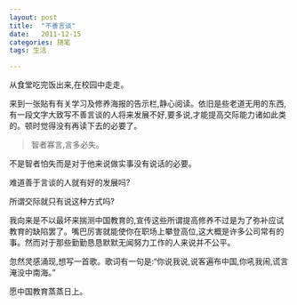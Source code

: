 ```yaml
---
layout: post
title:  "不善言谈"
date:   2011-12-15
categories: 随笔
tags: 生活

---
```


从食堂吃完饭出来,在校园中走走。

来到一张贴有有关学习及修养海报的告示栏,静心阅读。依旧是些老道无用的东西,有一段文字大致写不善言谈的人将来发展不好,要多说,才能提高交际能力诸如此类的。顿时觉得没有再读下去的必要了。

> 智者寡言,言多必失。

不是智者怕失而是对于他来说做实事没有说话的必要。

难道善于言谈的人就有好的发展吗? 

所谓交际就只有说这种方式吗?

我向来是不以最坏来揣测中国教育的,宣传这些所谓提高修养不过是为了弥补应试教育的缺陷罢了。嘴巴厉害就能使你在职场上攀登高位,这大概是许多公司常有的事。然而对于那些勤勤恳恳默默无闻努力工作的人来说并不公平。

忽然灵感涌现,想写一首歌。歌词有一句是:“你说我说,说客遍布中国,你吼我闹,谎言淹没中南海。”

愿中国教育蒸蒸日上。